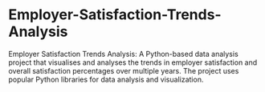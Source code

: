 # Employer-Satisfaction-Trends-Analysis
Employer Satisfaction Trends Analysis: A Python-based data analysis project that visualises and analyses the trends in employer satisfaction and overall satisfaction percentages over multiple years. The project uses popular Python libraries for data analysis and visualization.
